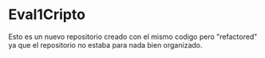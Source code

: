 # Eval1Cripto

Esto es un nuevo repositorio creado con el mismo codigo pero "refactored" ya que el repositorio no estaba para nada bien organizado.

